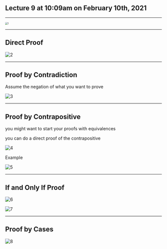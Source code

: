 ## Lecture 9 at 10:09am on February 10th, 2021

---

<img src="./Lect9-Img/1.png" alt="1" style="zoom:50%;" />

---

## Direct Proof

![2](./Lect9-Img/2.png)

---

## Proof by Contradiction

Assume the negation of what you want to prove

![3](./Lect9-Img/3.png)

---

## Proof by Contrapositive

you might want to start your proofs with equivalences 

you can do a direct proof of the contrapositive

![4](./Lect9-Img/4.png)

Example

![5](./Lect9-Img/5.png)

---

## If and Only If Proof

![6](./Lect9-Img/6.png)

![7](./Lect9-Img/7.png)

---

## Proof by Cases

![8](./Lect9-Img/8.png)